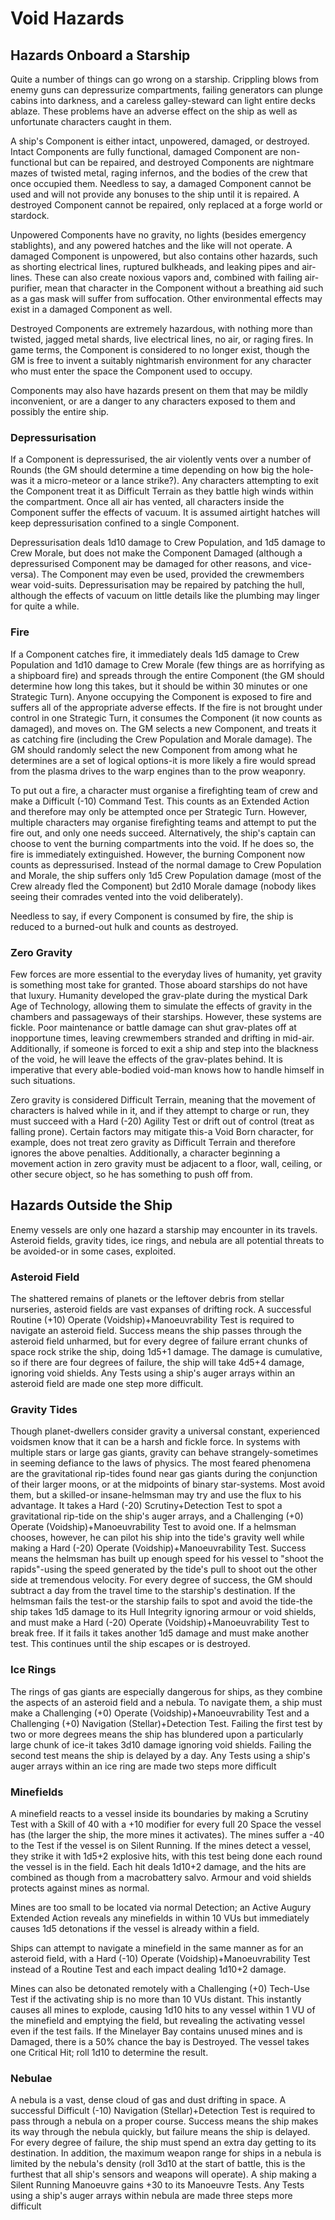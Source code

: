 # Void Hazards

## Hazards Onboard a Starship

Quite a number of things can go wrong on a starship. Crippling blows from enemy guns can depressurize compartments, failing generators can plunge cabins into darkness, and a careless galley-steward can light entire decks ablaze. These problems have an adverse effect on the ship as well as unfortunate characters caught in them.

A ship's Component is either intact, unpowered, damaged, or destroyed. Intact Components are fully functional, damaged Component are non-functional but can be repaired, and destroyed Components are nightmare mazes of twisted metal, raging infernos, and the bodies of the crew that once occupied them. Needless to say, a damaged Component cannot be used and will not provide any bonuses to the ship until it is repaired. A destroyed Component cannot be repaired, only replaced at a forge world or stardock.

Unpowered Components have no gravity, no lights (besides emergency stablights), and any powered hatches and the like will not operate. A damaged Component is unpowered, but also contains other hazards, such as shorting electrical lines, ruptured bulkheads, and leaking pipes and air-lines. These can also create noxious vapors and, combined with failing air-purifier, mean that character in the Component without a breathing aid such as a gas mask will suffer from suffocation. Other environmental effects may exist in a damaged Component as well.

Destroyed Components are extremely hazardous, with nothing more than twisted, jagged metal shards, live electrical lines, no air, or raging fires. In game terms, the Component is considered to no longer exist, though the GM is free to invent a suitably nightmarish environment for any character who must enter the space the Component used to occupy.

Components may also have hazards present on them that may be mildly inconvenient, or are a danger to any characters exposed to them and possibly the entire ship.

### Depressurisation 

If a Component is depressurised, the air violently vents over a number of Rounds (the GM should determine a time depending on how big the hole-was it a micro-meteor or a lance strike?). Any characters attempting to exit the Component treat it as Difficult Terrain as they battle high winds within the compartment. Once all air has vented, all characters inside the Component suffer the effects of vacuum. It is assumed airtight hatches will keep depressurisation confined to a single Component.

Depressurisation deals 1d10 damage to Crew Population, and 1d5 damage to Crew Morale, but does not make the Component Damaged (although a depressurised Component may be damaged for other reasons, and vice-versa). The Component may even be used, provided the crewmembers wear void-suits. Depressurisation may be repaired by patching the hull, although the effects of vacuum on little details like the plumbing may linger for quite a while.

### Fire 

If a Component catches fire, it immediately deals 1d5 damage to Crew Population and 1d10 damage to Crew Morale (few things are as horrifying as a shipboard fire) and spreads through the entire Component (the GM should determine how long this takes, but it should be within 30 minutes or one Strategic Turn). Anyone occupying the Component is exposed to fire and suffers all of the appropriate adverse effects. If the fire is not brought under control in one Strategic Turn, it consumes the Component (it now counts as damaged), and moves on. The GM selects a new Component, and treats it as catching fire (including the Crew Population and Morale damage). The GM should randomly select the new Component from among what he determines are a set of logical options-it is more likely a fire would spread from the plasma drives to the warp engines than to the prow weaponry.

To put out a fire, a character must organise a firefighting team of crew and make a Difficult (-10) Command Test. This counts as an Extended Action and therefore may only be attempted once per Strategic Turn. However, multiple characters may organise firefighting teams and attempt to put the fire out, and only one needs succeed. Alternatively, the ship's captain can choose to vent the burning compartments into the void. If he does so, the fire is immediately extinguished. However, the burning Component now counts as depressurised. Instead of the normal damage to Crew Population and Morale, the ship suffers only 1d5 Crew Population damage (most of the Crew already fled the Component) but 2d10 Morale damage (nobody likes seeing their comrades vented into the void deliberately).

Needless to say, if every Component is consumed by fire, the ship is reduced to a burned-out hulk and counts as destroyed.

### Zero Gravity 

Few forces are more essential to the everyday lives of humanity, yet gravity is something most take for granted. Those aboard starships do not have that luxury. Humanity developed the grav-plate during the mystical Dark Age of Technology, allowing them to simulate the effects of gravity in the chambers and passageways of their starships. However, these systems are fickle. Poor maintenance or battle damage can shut grav-plates off at inopportune times, leaving crewmembers stranded and drifting in mid-air. Additionally, if someone is forced to exit a ship and step into the blackness of the void, he will leave the effects of the grav-plates behind. It is imperative that every able-bodied void-man knows how to handle himself in such situations.

Zero gravity is considered Difficult Terrain, meaning that the movement of characters is halved while in it, and if they attempt to charge or run, they must succeed with a Hard (-20) Agility Test or drift out of control (treat as falling prone). Certain factors may mitigate this-a Void Born character, for example, does not treat zero gravity as Difficult Terrain and therefore ignores the above penalties. Additionally, a character beginning a movement action in zero gravity must be adjacent to a floor, wall, ceiling, or other secure object, so he has something to push off from.

## Hazards Outside the Ship

Enemy vessels are only one hazard a starship may encounter in its travels. Asteroid fields, gravity tides, ice rings, and nebula are all potential threats to be avoided-or in some cases, exploited.

### Asteroid Field 

The shattered remains of planets or the leftover debris from stellar nurseries, asteroid fields are vast expanses of drifting rock. A successful Routine (+10) Operate (Voidship)+Manoeuvrability Test is required to navigate an asteroid field. Success means the ship passes through the asteroid field unharmed, but for every degree of failure errant chunks of space rock strike the ship, doing 1d5+1 damage. The damage is cumulative, so if there are four degrees of failure, the ship will take 4d5+4 damage, ignoring void shields. Any Tests using a ship's auger arrays within an asteroid field are made one step more difficult.

### Gravity Tides 

Though planet-dwellers consider gravity a universal constant, experienced voidsmen know that it can be a harsh and fickle force. In systems with multiple stars or large gas giants, gravity can behave strangely-sometimes in seeming defiance to the laws of physics. The most feared phenomena are the gravitational rip-tides found near gas giants during the conjunction of their larger moons, or at the midpoints of binary star-systems. Most avoid them, but a skilled-or insane-helmsman may try and use the flux to his advantage. It takes a Hard (-20) Scrutiny+Detection Test to spot a gravitational rip-tide on the ship's auger arrays, and a Challenging (+0) Operate (Voidship)+Manoeuvrability Test to avoid one. If a helmsman chooses, however, he can pilot his ship into the tide's gravity well while making a Hard (-20) Operate (Voidship)+Manoeuvrability Test. Success means the helmsman has built up enough speed for his vessel to "shoot the rapids"-using the speed generated by the tide's pull to shoot out the other side at tremendous velocity. For every degree of success, the GM should subtract a day from the travel time to the starship's destination. If the helmsman fails the test-or the starship fails to spot and avoid the tide-the ship takes 1d5 damage to its Hull Integrity ignoring armour or void shields, and must make a Hard (-20) Operate (Voidship)+Manoeuvrability Test to break free. If it fails it takes another 1d5 damage and must make another test. This continues until the ship escapes or is destroyed.

### Ice Rings 

The rings of gas giants are especially dangerous for ships, as they combine the aspects of an asteroid field and a nebula. To navigate them, a ship must make a Challenging (+0) Operate (Voidship)+Manoeuvrability Test and a Challenging (+0) Navigation (Stellar)+Detection Test. Failing the first test by two or more degrees means the ship has blundered upon a particularly large chunk of ice-it takes 3d10 damage ignoring void shields. Failing the second test means the ship is delayed by a day. Any Tests using a ship's auger arrays within an ice ring are made two steps more difficult

### Minefields 

A minefield reacts to a vessel inside its boundaries by making a Scrutiny Test with a Skill of 40 with a +10 modifier for every full 20 Space the vessel has (the larger the ship, the more mines it activates). The mines suffer a -40 to the Test if the vessel is on Silent Running. If the mines detect a vessel, they strike it with 1d5+2 explosive hits, with this test being done each round the vessel is in the field. Each hit deals 1d10+2 damage, and the hits are combined as though from a macrobattery salvo. Armour and void shields protects against mines as normal.

Mines are too small to be located via normal Detection; an Active Augury Extended Action reveals any minefields in within 10 VUs but immediately causes 1d5 detonations if the vessel is already within a field.

Ships can attempt to navigate a minefield in the same manner as for an asteroid field, with a Hard (-10) Operate (Voidship)+Manoeuvrability Test instead of a Routine Test and each impact dealing 1d10+2 damage.

Mines can also be detonated remotely with a Challenging (+0) Tech-Use Test if the activating ship is no more than 10 VUs distant. This instantly causes all mines to explode, causing 1d10 hits to any vessel within 1 VU of the minefield and emptying the field, but revealing the activating vessel even if the test fails. If the Minelayer Bay contains unused mines and is Damaged, there is a 50% chance the bay is Destroyed. The vessel takes one Critical Hit; roll 1d10 to determine the result.

### Nebulae 

A nebula is a vast, dense cloud of gas and dust drifting in space. A successful Difficult (-10) Navigation (Stellar)+Detection Test is required to pass through a nebula on a proper course. Success means the ship makes its way through the nebula quickly, but failure means the ship is delayed. For every degree of failure, the ship must spend an extra day getting to its destination. In addition, the maximum weapon range for ships in a nebula is limited by the nebula's density (roll 3d10 at the start of battle, this is the furthest that all ship's sensors and weapons will operate). A ship making a Silent Running Manoeuvre gains +30 to its Manoeuvre Tests. Any Tests using a ship's auger arrays within nebula are made three steps more difficult

